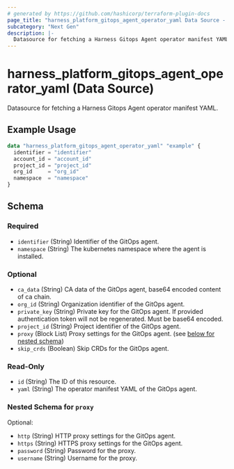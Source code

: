 ```yaml
---
# generated by https://github.com/hashicorp/terraform-plugin-docs
page_title: "harness_platform_gitops_agent_operator_yaml Data Source - terraform-provider-harness"
subcategory: "Next Gen"
description: |-
  Datasource for fetching a Harness Gitops Agent operator manifest YAML.
---
```


# harness_platform_gitops_agent_operator_yaml (Data Source)

Datasource for fetching a Harness Gitops Agent operator manifest YAML.

## Example Usage

```terraform
data "harness_platform_gitops_agent_operator_yaml" "example" {
  identifier = "identifier"
  account_id = "account_id"
  project_id = "project_id"
  org_id     = "org_id"
  namespace  = "namespace"
}
```

<!-- schema generated by tfplugindocs -->
## Schema

### Required

- `identifier` (String) Identifier of the GitOps agent.
- `namespace` (String) The kubernetes namespace where the agent is installed.

### Optional

- `ca_data` (String) CA data of the GitOps agent, base64 encoded content of ca chain.
- `org_id` (String) Organization identifier of the GitOps agent.
- `private_key` (String) Private key for the GitOps agent. If provided authentication token will not be regenerated. Must be base64 encoded.
- `project_id` (String) Project identifier of the GitOps agent.
- `proxy` (Block List) Proxy settings for the GitOps agent. (see [below for nested schema](#nestedblock--proxy))
- `skip_crds` (Boolean) Skip CRDs for the GitOps agent.

### Read-Only

- `id` (String) The ID of this resource.
- `yaml` (String) The operator manifest YAML of the GitOps agent.

<a id="nestedblock--proxy"></a>
### Nested Schema for `proxy`

Optional:

- `http` (String) HTTP proxy settings for the GitOps agent.
- `https` (String) HTTPS proxy settings for the GitOps agent.
- `password` (String) Password for the proxy.
- `username` (String) Username for the proxy.
